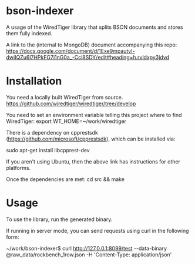 # bson-indexer
A usage of the WiredTiger library that splits BSON documents and stores them fully indexed.


A link to the (internal to MongoDB) document accompanying this repo:
https://docs.google.com/document/d/1Exe9mpautvl-dwiIQZu6l7HPkFG7i1nG0a_-Cci8SDY/edit#heading=h.rvldxpy3jdvd

# Installation

You need a locally built WiredTiger from source.
https://github.com/wiredtiger/wiredtiger/tree/develop

You need to set an environment variable telling this project where to find WiredTiger:
export WT_HOME=~/work/wiredtiger

There is a dependency on cpprestsdk (https://github.com/microsoft/cpprestsdk), which can be installed via:

sudo apt-get install libcpprest-dev

If you aren't using Ubuntu, then the above link has instructions for other platforms.


Once the dependencies are met: cd src && make


# Usage

To use the library, run the generated binary.

If running in server mode, you can send requests using curl in the following form:

~/work/bson-indexer$ curl http://127.0.0.1:8099/test --data-binary @raw_data/rockbench_1row.json -H 'Content-Type: application/json'
